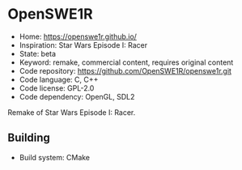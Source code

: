 # OpenSWE1R

- Home: https://openswe1r.github.io/
- Inspiration: Star Wars Episode I: Racer
- State: beta
- Keyword: remake, commercial content, requires original content
- Code repository: https://github.com/OpenSWE1R/openswe1r.git
- Code language: C, C++
- Code license: GPL-2.0
- Code dependency: OpenGL, SDL2

Remake of Star Wars Episode I: Racer.

## Building

- Build system: CMake
